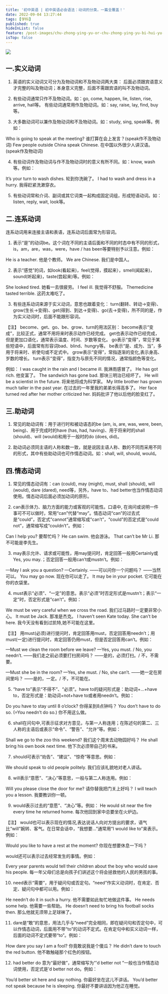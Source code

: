 ```yaml
---
title: '初中英语 | 初中英语必会语法：动词的分类，一篇全覆盖！'
date: 2022-09-04 13:27:44
tags: [学科]
published: true
hideInList: false
feature: /post-images/chu-zhong-ying-yu-or-chu-zhong-ying-yu-bi-hui-yu-fa-dong-ci-de-fen-lei-yi-pian-quan-fu-gai.jpg
isTop: false
---
```

<img src = 'https://612901.github.io/-/%E5%BE%AE%E4%BF%A1%E5%9B%BE%E7%89%87_20220904133050.png' />

## **一.实义动词**

1. 英语的实义动词又可分为及物动词和不及物动词两大类：
后面必须跟宾语意义才完整的叫及物动词；本身意义完整，后面不需跟宾语的叫不及物动词。

2. 有些动词通常只作不及物动词。如：go, come, happen, lie, listen, rise, arrive, hall等。
有些动词通常用作及物动词。如：say, raise, lay, find, buy等。

3. 大多数动词可以兼作及物动词和不及物动词。如：study, sing, speak等。例如：

Who is going to speak at the meeting?
谁打算在会上发言？(speak作不及物动词)
Few people outside China speak Chinese.
在中国以外很少人讲汉语。(speak作及物动词)

4. 有些动词作及物动词与作不及物动词时的意义有所不同。如：know, wash等。例如：

It’s your turn to wash dishes.
轮到你洗碗了。
I had to wash and dress in a hurry. 
我得赶紧洗漱穿衣。

5. 有些动词常和介词、副词或其它词类一起构成固定词组，形成短语动词。如：listen, reply, wait, look等。


## **二.连系动词**

连系动词用来连接主语和表语，连系动词后面常为形容词。

1. 表示“是”的动词be。这个词在不同的主语后面和不同的时态中有不同的形式，is，am，are，was，were，have / has been等要特别予以注意。例如：

He is a teacher. 
他是个教师。
We are Chinese. 
我们是中国人。

2. 表示“感觉”的词，如look(看起来)，feel(觉得，摸起来），smell(闻起来)，sound(听起来)，taste(尝起来)等。例如：

She looked tired. 
她看一去很疲劳。
I feel ill. 
我觉得不舒服。
Themedicine tasted terrible. 
这药太难吃了。

3. 有些连系动词来源于实义动词，意思也跟着变化：
turn(翻转、转动→变得)、grow(生长→变得)、get(得到、到达→变得)、go(去→变得)，所不同的是，作为实义动词时，后面不能跟形容词。

【注】
become、get、go、be、grow、turn的用法区别：
become表示“变成”，比较正式，通常不用将来时表示动作已经完成。
get也表示动作已经完成，但是更加口语化，通常表示温度、时间、岁数等变化。
go表示“变得”，常见于某些短语中，后面常有形容词bad、blind、hungry等。
be表示“是、成为、当”，多用于将来时、祈使句或不定式中。
grow表示“变得”，常指逐渐的变化,表示身高、岁数的增长。
turn表示“变得”，指变为与原先不同的情况，通常指颜色等变化。

例如：
I was caught in the rain and I became ill.
我淋雨感冒了。
He has got rich.
他变富了。
The sandwich has gone bad.
那块三明治已经坏了。
He will be a scientist in the future.
将来他将成为科学家。
My little brother has grown much taller in the past year.
在过去的一年里我的弟弟长得高多了。
Her face turned red after her mother criticized her.
妈妈批评了他以后他的脸变红了。


## **三.助动词**

1. 常见的助动词有：用于进行时和被动语态的be (am, is, are, was, were, been, being)、用于完成时的have (has, had, having)、用于将来时的shall (should)、will (would)和用于一般时的do (does, did)。

2. 助动词必须同主语的人称和数一致，就是说因主语人称、数的不同而采用不同的形式，其中有些助动词也可作情态动词。如：shall, will, should, would。


## **四.情态动词**

1. 常见的情态动词有：can (could), may (might), must, shall (should), will (would), dare (dared), need等，另外，have to、had better也当作情态动词使用。情态动词后面必须加动词的原形。

2. can表示体力、脑力方面的能力或客观的可能性。口语中, 在询问或说明一件事可不可以做时，常用“can”代替“may”。情态动词“can”的过去式是“could”，否定式“cannot”通常缩写成“can’t”，“could”的否定式是“could not”，通常缩写成“couldn’t”。例如：

Can I help you?
要帮忙吗？
He can swim.
他会游泳。
That can’t be Mr Li.
那不可能是李先生。

3. may表示允许、请求或可能性，用may提问时，肯定回答一般用Certainly或Yes, you may.；否定回答一般用can’t或mustn’t。例如：

—May I ask you a question?
—Certainly.
——可以问你一个问题吗？
——当然可以。
You may go now.
现在你可以走了。
It may be in your pocket.
它可能在你的衣袋里。

4. must表示“必须”、“一定”的意思。表示“必须”时否定形式是mustn’t；表示“一定”时，否定形式是“can’t”。例如：

We must be very careful when we cross the road.
我们过马路时一定要非常小心。
It must be Jack.
那准是杰克。
I haven’t seen Kate today. She can’t be here.
我今天没有看到过凯特,她不可能在这里。

【注】
用must(必须)进行提问时，肯定回答用must，否定回答用needn’t；用must(一定)进行提问时，肯定回答仍用must，但是否定回答用can’t。例如：

—Must we clean the room before we leave? 
—Yes, you must. / No, you needn’t.
——我们走之前必须要打扫房间吗？
——是的，必须打扫。/ 不，不需要。

—Must she be in the room? 
—Yes, she must. / No, she can’t.
——她一定在房间里吗？
——是的，一定。/ 不，不可能在。

5. “have to”表示“不得不”、“必须”。have to的疑问形式是：助动词+…+have to，否定形式是：助动词+not+have to或者用needn’t。例如：

Do you have to stay until 8 o’clock?
你得呆到8点钟吗？
You don’t have to do so. (=You needn’t do so.)
你不用这么做。

6. shall在问句中,可表示征求对方意见，与第一人称连用；在陈述句的第二、三人称的主语后或表示“命令”、“警告”、“允许”等。例如：

Shall we go to the zoo this weekend?
我们这个周末去动物园好吗？
He shall bring his own book next time.
他下次必须带自己的书来。

7. should可表示“劝告”、“建议”、“惊奇”等意思。例如：

We should speak to old people politely.
我们应该礼貌地对老人讲话。

8. will表示“意愿”、“决心”等意思，一般与第二人称连用。例如：

Will you please close the door for me?
请你替我把门关上好吗？
I will teach you a lesson.
我要教训你一顿。

9. would表示过去的“意愿”、“决心”等。例如：
He would sit near the fire every time he returned home.
每次他回到家中总要坐在火炉边。

【注】
would也可以表示现在的情况,表达说话人向对方提出的要求，语气比“will”婉转、客气。在日常会话中，“我想要…”通常用“I would like to”来表示。例如：

Would you like to have a rest at the moment?
你现在想要休息一下吗？

would还可以表示过去经常发生的事情。例如：

Every year parents would tell their children about the boy who would save his people.
每一年父母们总是向孩子们讲述这个将会拯救他的人民的男孩的事。

10. need表示“需要”，用于疑问句或否定句。“need”作实义动词时，在肯定、否定、疑问句中都可以用。例如：

He needn’t do it in such a hurry.
他不需要如此匆忙地做这件事。
He needs some help.
他需要一些帮助。
He doesn’t need to bring his football socks then.
那么他就无须带上足球袜了。

11. dare是“敢”的意思，用法几乎与“need”完全相同，即在疑问句和否定句中，可以作情态动词，后面用不带“to”的动词不定式。在肯定句中和实义动词一样，后面的动词不定式要带“to”。例如：

How dare you say I am a fool?
你竟敢说我是个傻瓜？
He didn’t dare to touch the red button.
他不敢触碰那个红色的按钮。

12. had better do 意为“最好做”，通常缩写为“’d better not ”一般也当作情态动词使用，否定式是’d better not do。例如：

You’d better sit here and say nothing.
你最好坐在这儿不讲话。
You’d better not speak because he is sleeping.
你最好不要讲话因为他正在睡觉。